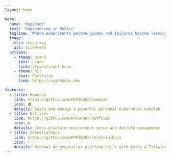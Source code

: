 ```yaml
---
layout: home

hero:
  name: 'Hyperoot'
  text: 'Engineering in Public'
  tagline: 'Where experiments become guides and failures become lessons.'
  image:
    src: /Logo.svg
    alt: VitePress
  actions:
    - theme: brand
      text: Learn
      link: /learn/start-here
    - theme: alt
      text: Portfolio
      link: https://rajeshdas.dev

features:
  - title: Homelab
    link: https://github.com/HYP3R00T/homelab
    icon: 🏠
    details: Build and manage a powerful personal Kubernetes homelab
  - title: Dotfiles
    link: https://github.com/HYP3R00T/dotfiles
    icon: ⚙️
    details: Cross-platform environment setup and dotfile management
  - title: CelestialDocs
    link: https://github.com/HYP3R00T/CelestialDocs
    icon: 🔭
    details: Minimal documentation platform built with Astro & TailwindCSS
---
```


